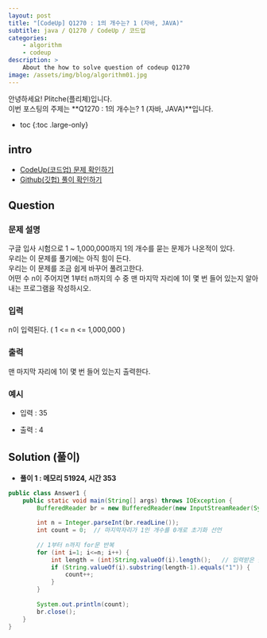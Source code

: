 ```yaml
---
layout: post
title: "[CodeUp] Q1270 : 1의 개수는? 1 (자바, JAVA)"
subtitle: java / Q1270 / CodeUp / 코드업
categories:
    - algorithm
    - codeup
description: >
    About the how to solve question of codeup Q1270
image: /assets/img/blog/algorithm01.jpg
---
```


안녕하세요! Plitche(플리체)입니다.  
이번 포스팅의 주제는 **Q1270 : 1의 개수는? 1 (자바, JAVA)**입니다.

* toc
{:toc .large-only}

## intro
* [CodeUp(코드업) 문제 확인하기](https://codeup.kr/problem.php?id=1270)  
* [Github(깃헙) 풀이 확인하기](https://github.com/plitche/CodeUp_Solution/tree/master/Q1201~Q1300/Q1270)  

## Question
### 문제 설명
구글 입사 시험으로 1 ~ 1,000,000까지 1의 개수를 묻는 문제가 나온적이 있다.  
우리는 이 문제를 풀기에는 아직 힘이 든다.  
우리는 이 문제를 조금 쉽게 바꾸어 풀려고한다.  
어떤 수 n이 주어지면 1부터 n까지의 수 중 맨 마지막 자리에 1이 몇 번 들어 있는지 알아내는 프로그램을 작성하시오.  

### 입력
n이 입력된다. ( 1 <= n <= 1,000,000 )  

### 출력
맨 마지막 자리에 1이 몇 번 들어 있는지 출력한다.  

### 예시
* 입력 : 35  

* 출력 : 4  

## Solution (풀이)
* **풀이 1 : 메모리 51924, 시간 353**  

```java
public class Answer1 {
	public static void main(String[] args) throws IOException {
		BufferedReader br = new BufferedReader(new InputStreamReader(System.in));
		
		int n = Integer.parseInt(br.readLine());
		int count = 0;	// 마지막자리가 1인 개수를 0개로 초기화 선언
		
		// 1부터 n까지 for문 반복
		for (int i=1; i<=n; i++) {
			int length = (int)String.valueOf(i).length();	// 입력받은 숫자만큼 for문이 돌면서 i의 자리수를 계산한다.
			if (String.valueOf(i).substring(length-1).equals("1")) {	// substring을 이용하여 마지막 자리 숫자를 알아내고 비교한다.
				count++;
			}
		}
		
		System.out.println(count);
		br.close();
	}
}
```  